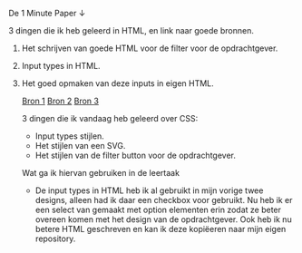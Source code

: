 De 1 Minute Paper ↓

3 dingen die ik heb geleerd in HTML, en link naar goede bronnen.

1. Het schrijven van goede HTML voor de filter voor de opdrachtgever.
2. Input types in HTML.
3. Het goed opmaken van deze inputs in eigen HTML.


      <a href="https://www.filamentgroup.com/lab/select-css.html">Bron 1</a>
      <a href="https://open-ui.org/components/customizableselect/">Bron 2</a>
      <a href="https://developer.mozilla.org/en-US/docs/Web/HTML/Element/input#css">Bron 3</a>


      <p>3 dingen die ik vandaag heb geleerd over CSS:</p>
      <ul>
        <li>Input types stijlen.</li>
        <li>Het stijlen van een SVG.</li>
        <li>Het stijlen van de filter button voor de opdrachtgever.</li>
      </ul>

      <p>Wat ga ik hiervan gebruiken in de leertaak</p>
      <ul>
        <li>De input types in HTML heb ik al gebruikt in mijn vorige twee designs, alleen had ik daar een checkbox
          voor gebruikt. Nu heb ik er een select van gemaakt met option elementen erin zodat ze beter overeen
          komen met het design van de opdrachtgever. Ook heb ik nu betere HTML geschreven en kan ik deze kopiëeren
          naar mijn eigen repository.</li>
      </ul>